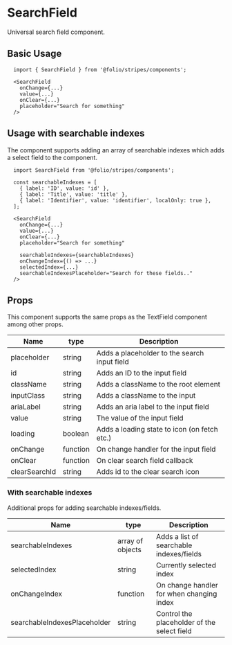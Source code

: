 # SearchField

Universal search field component.

## Basic Usage

```
  import { SearchField } from '@folio/stripes/components';

  <SearchField
    onChange={...}
    value={...}
    onClear={...}
    placeholder="Search for something"
  />
```

## Usage with searchable indexes
The component supports adding an array of searchable indexes which adds a select field to the component.

```
  import SearchField from '@folio/stripes/components';

  const searchableIndexes = [
    { label: 'ID', value: 'id' },
    { label: 'Title', value: 'title' },
    { label: 'Identifier', value: 'identifier', localOnly: true },
  ];

  <SearchField
    onChange={...}
    value={...}
    onClear={...}
    placeholder="Search for something"

    searchableIndexes={searchableIndexes}
    onChangeIndex={() => ...}
    selectedIndex={...}
    searchableIndexesPlaceholder="Search for these fields.."
  />
```

## Props
This component supports the same props as the TextField component among other props.

Name | type | Description
-- | -- | --
placeholder | string | Adds a placeholder to the search input field
id | string | Adds an ID to the input field
className | string | Adds a className to the root element
inputClass | string | Adds a className to the input
ariaLabel | string | Adds an aria label to the input field
value | string | The value of the input field
loading | boolean | Adds a loading state to icon (on fetch etc.)
onChange | function | On change handler for the input field
onClear | function | On clear search field callback
clearSearchId | string | Adds id to the clear search icon

### With searchable indexes
Additional props for adding searchable indexes/fields.

Name | type | Description
-- | -- | --
searchableIndexes | array of objects | Adds a list of searchable indexes/fields
selectedIndex | string | Currently selected index
onChangeIndex | function | On change handler for when changing index
searchableIndexesPlaceholder | string | Control the placeholder of the select field
